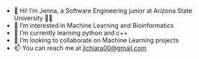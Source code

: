 - 👋 Hi! I’m Jenna, a Software Engineering junior at Arizona State University 🔱✨
- 👀 I’m interested in Machine Learning and Bioinformatics
- 🌱 I’m currently learning python and c++
- 💞️ I’m looking to collaborate on Machine Learning projects
- 📫 You can reach me at jlchiara00@gmail.com
<!---
jlchiara/jlchiara is a ✨ special ✨ repository because its `README.md` (this file) appears on your GitHub profile.
You can click the Preview link to take a look at your changes.
--->
